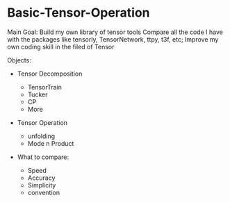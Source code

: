 # Basic-Tensor-Operation

Main Goal: Build my own library of tensor tools Compare all the code I have with the packages like tensorly, TensorNetwork, ttpy, t3f, etc; Improve my own coding skill in the filed of Tensor

Objects: 

- Tensor Decomposition 
    - TensorTrain
    - Tucker
    - CP
    - More
- Tensor Operation
    - unfolding
    - Mode n Product 

- What to compare: 
    - Speed 
    - Accuracy 
    - Simplicity 
    - convention
